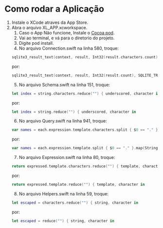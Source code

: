
# Como rodar a Aplicação
1. Instale o XCode atraves da App Store.
2. Abra o arquivo XL_APP.xcworkspace.
    1. Caso o App Não funcione, Instale o [Cocoa pod](https://cocoapods.org/).
    2. Vai ao terminal, e vá para o diretorio do projeto.
    3. Digite pod install.
    4. No arquivo Connection.swift na linha 580, troque:
    ```swift
    sqlite3_result_text(context, result, Int32(result.characters.count), SQLITE_TRANSIENT)
    ```
    por:
    ```swift
    sqlite3_result_text(context, result, Int32(result.count), SQLITE_TRANSIENT)
    ```
    5. No arquivo Schema.swift na linha 151, troque:
    ```swift
    let index = string.characters.reduce("") { underscored, character in
    ```
    por:
    ```swift
    let index = string.reduce("") { underscored, character in
    ```
    6. No arquivo Query.swift na linha 941, troque:
    ```swift
    var names = each.expression.template.characters.split { $0 == "." }.map(String.init)
    ```
    por:
    ```swift
    var names = each.expression.template.split { $0 == "." }.map(String.init)
    ```
    7. No arquivo Expression.swift na linha 80, troque:
    ```swift
    return expressed.template.characters.reduce("") { template, character in
    ```
    por:
    ```swift
    return expressed.template.reduce("") { template, character in
    ```
    8. No arquivo Helpers.swift na linha 59, troque:
    ```swift
    let escaped = characters.reduce("") { string, character in
    ```
    por:
    ```swift
    let escaped = reduce("") { string, character in
    ```



